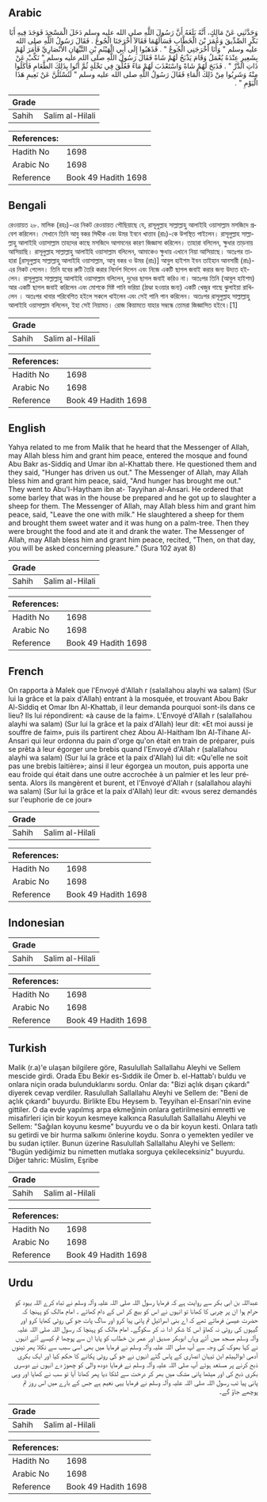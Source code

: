 ## Arabic


<div dir="rtl" lang="ar" style={{fontSize:'larger',backgroundColor:'#f8f9fa',padding:20}}>
وَحَدَّثَنِي عَنْ مَالِكٍ، أَنَّهُ بَلَغَهُ أَنَّ رَسُولَ اللَّهِ صلى الله عليه وسلم دَخَلَ الْمَسْجِدَ فَوَجَدَ فِيهِ أَبَا بَكْرٍ الصِّدِّيقَ وَعُمَرَ بْنَ الْخَطَّابِ فَسَأَلَهُمَا فَقَالاَ أَخْرَجَنَا الْجُوعُ ‏.‏ فَقَالَ رَسُولُ اللَّهِ صلى الله عليه وسلم ‏"‏ وَأَنَا أَخْرَجَنِي الْجُوعُ ‏"‏ ‏.‏ فَذَهَبُوا إِلَى أَبِي الْهَيْثَمِ بْنِ التَّيِّهَانِ الأَنْصَارِيِّ فَأَمَرَ لَهُمْ بِشَعِيرٍ عِنْدَهُ يُعْمَلُ وَقَامَ يَذْبَحُ لَهُمْ شَاةً فَقَالَ رَسُولُ اللَّهِ صلى الله عليه وسلم ‏"‏ نَكِّبْ عَنْ ذَاتِ الدَّرِّ ‏"‏ ‏.‏ فَذَبَحَ لَهُمْ شَاةً وَاسْتَعْذَبَ لَهُمْ مَاءً فَعُلِّقَ فِي نَخْلَةٍ ثُمَّ أُتُوا بِذَلِكَ الطَّعَامِ فَأَكَلُوا مِنْهُ وَشَرِبُوا مِنْ ذَلِكَ الْمَاءِ فَقَالَ رَسُولُ اللَّهِ صلى الله عليه وسلم ‏"‏ لَتُسْئَلُنَّ عَنْ نَعِيمِ هَذَا الْيَوْمِ ‏"‏ ‏.‏
</div>
<div style={{backgroundColor:'#f8f9fa',padding:20, marginBottom: 10}}><table> <thead> <tr> <th>Grade</th> <th></th> </tr> </thead> <tbody> <tr><td>Sahih</td><td>Salim al-Hilali</td></tr></tbody></table><table> <thead> <tr> <th>References:</th> <th></th> </tr> </thead> <tbody><tr><td>Hadith No</td><td>1698</td></tr><tr><td>Arabic No</td><td>1698</td></tr><tr><td>Reference</td><td>Book 49 Hadith 1698</td></tr></tbody></table></div>

## Bengali


<div dir="ltr" lang="bn" style={{fontSize:'larger',backgroundColor:'#f8f9fa',padding:20}}>
রেওয়ায়ত ২৮. মালিক (রহঃ)-এর নিকট রেওয়ায়ত পৌছিয়াছে যে, রাসূলুল্লাহ সাল্লাল্লাহু আলাইহি ওয়াসাল্লাম মসজিদে প্রবেশ করিলেন। সেখানে তিনি আবু বকর সিদ্দীক এবং উমর ইবনে খাত্তাব (রাঃ)-কে উপস্থিত পাইলেন। রাসূলুল্লাহ সাল্লাল্লাহু আলাইহি ওয়াসাল্লাম তাহদের কাছে মসজিদে আগমনের কারণ জিজ্ঞাসা করিলেন। তাহারা বলিলেন, ক্ষুধার তাড়নায় আসিয়াছি। রাসূলুল্লাহ সাল্লাল্লাহু আলাইহি ওয়াসাল্লাম বলিলেন, আমাকেও ক্ষুধায় এখানে নিয়া আসিয়াছে। অতঃপর তাহারা [রাসূলুল্লাহ সাল্লাল্লাহু আলাইহি ওয়াসাল্লাম, আবু বকর ও উমর (রাঃ)] আবুল হাইশম ইবন তাইহান আনসারী (রাঃ)-এর নিকট গেলেন। তিনি যবের রুটি তৈরি করার নির্দেশ দিলেন এবং নিজে একটি ছাগল জবাই করার জন্য উদ্যত হইলেন। রাসূলুল্লাহ সাল্লাল্লাহু আলাইহি ওয়াসাল্লাম বলিলেন, দুধের ছাগল জবাই করিও না। অতঃপর তিনি (আবুল হাইশম) আর একটি ছাগল জবাই করিলেন এবং মোশকে মিষ্ট পানি ভরিয়া (ঠাণ্ডা হওয়ার জন্য) একটি খেজুর গাছে ঝুলাইয়া রাখিলেন । অতঃপর খাবার পরিবেশিত হইলে সকলে খাইলেন এবং সেই পানি পান করিলেন। অতঃপর রাসূলুল্লাহ সাল্লাল্লাহু আলাইহি ওয়াসাল্লাম বলিলেন, ইহা সেই নিয়ামত। রোজ কিয়ামতে যাহার সম্বন্ধে তোমরা জিজ্ঞাসিত হইবে।[1]
</div>
<div style={{backgroundColor:'#f8f9fa',padding:20, marginBottom: 10}}><table> <thead> <tr> <th>Grade</th> <th></th> </tr> </thead> <tbody> <tr><td>Sahih</td><td>Salim al-Hilali</td></tr></tbody></table><table> <thead> <tr> <th>References:</th> <th></th> </tr> </thead> <tbody><tr><td>Hadith No</td><td>1698</td></tr><tr><td>Arabic No</td><td>1698</td></tr><tr><td>Reference</td><td>Book 49 Hadith 1698</td></tr></tbody></table></div>

## English


<div dir="ltr" lang="en" style={{fontSize:'larger',backgroundColor:'#f8f9fa',padding:20}}>
Yahya related to me from Malik that he heard that the Messenger of Allah, may Allah bless him and grant him peace, entered the mosque and found Abu Bakr as-Siddiq and Umar ibn al-Khattab there. He questioned them and they said, "Hunger has driven us out." The Messenger of Allah, may Allah bless him and grant him peace, said, "And hunger has brought me out." They went to Abu'l-Haytham ibn at- Tayyihan al-Ansari. He ordered that some barley that was in the house be prepared and he got up to slaughter a sheep for them. The Messenger of Allah, may Allah bless him and grant him peace, said, "Leave the one with milk." He slaughtered a sheep for them and brought them sweet water and it was hung on a palm-tree. Then they were brought the food and ate it and drank the water. The Messenger of Allah, may Allah bless him and grant him peace, recited, "Then, on that day, you will be asked concerning pleasure." (Sura 102 ayat 8)
</div>
<div style={{backgroundColor:'#f8f9fa',padding:20, marginBottom: 10}}><table> <thead> <tr> <th>Grade</th> <th></th> </tr> </thead> <tbody> <tr><td>Sahih</td><td>Salim al-Hilali</td></tr></tbody></table><table> <thead> <tr> <th>References:</th> <th></th> </tr> </thead> <tbody><tr><td>Hadith No</td><td>1698</td></tr><tr><td>Arabic No</td><td>1698</td></tr><tr><td>Reference</td><td>Book 49 Hadith 1698</td></tr></tbody></table></div>

## French


<div dir="ltr" lang="fr" style={{fontSize:'larger',backgroundColor:'#f8f9fa',padding:20}}>
On rapporta à Malek que l'Envoyé d'Allah r (salallahou alayhi wa salam) (Sur lui la grâce et la paix d'Allah) entrant à la mosquée, et trouvant Abou Bakr Al-Siddiq et Omar Ibn Al-Khattab, il leur demanda pourquoi sont-ils dans ce lieu? Ils lui répondirent: «à cause de la faim». L'Envoyé d'Allah r (salallahou alayhi wa salam) (Sur lui la grâce et la paix d'Allah) leur dit: «Et moi aussi je souffre de faim», puis ils partirent chez Abou Al-Haitham Ibn Al-Tihane Al-Ansari qui leur ordonna du pain d'orge qu'on était en train de préparer, puis se prêta à leur égorger une brebis quand l'Envoyé d'Allah r (salallahou alayhi wa salam) (Sur lui la grâce et la paix d'Allah) lui dit: «Qu'elle ne soit pas une brebis laitière»; ainsi il leur égorgea un mouton, puis apporta une eau froide qui était dans une outre accrochée à un palmier et les leur présenta. Alors ils mangèrent et burent, et l'Envoyé d'Allah r (salallahou alayhi wa salam) (Sur lui la grâce et la paix d'Allah) leur dit: «vous serez demandés sur l'euphorie de ce jour»
</div>
<div style={{backgroundColor:'#f8f9fa',padding:20, marginBottom: 10}}><table> <thead> <tr> <th>Grade</th> <th></th> </tr> </thead> <tbody> <tr><td>Sahih</td><td>Salim al-Hilali</td></tr></tbody></table><table> <thead> <tr> <th>References:</th> <th></th> </tr> </thead> <tbody><tr><td>Hadith No</td><td>1698</td></tr><tr><td>Arabic No</td><td>1698</td></tr><tr><td>Reference</td><td>Book 49 Hadith 1698</td></tr></tbody></table></div>

## Indonesian


<div dir="ltr" lang="id" style={{fontSize:'larger',backgroundColor:'#f8f9fa',padding:20}}>

</div>
<div style={{backgroundColor:'#f8f9fa',padding:20, marginBottom: 10}}><table> <thead> <tr> <th>Grade</th> <th></th> </tr> </thead> <tbody> <tr><td>Sahih</td><td>Salim al-Hilali</td></tr></tbody></table><table> <thead> <tr> <th>References:</th> <th></th> </tr> </thead> <tbody><tr><td>Hadith No</td><td>1698</td></tr><tr><td>Arabic No</td><td>1698</td></tr><tr><td>Reference</td><td>Book 49 Hadith 1698</td></tr></tbody></table></div>

## Turkish


<div dir="ltr" lang="tr" style={{fontSize:'larger',backgroundColor:'#f8f9fa',padding:20}}>
Malik (r.a)'e ulaşan bilgilere göre, Rasulullah Sallallahu Aleyhi ve Sellem mescide girdi. Orada Ebu Bekir es-Sıddik ile Ömer b. el-Hattab'ı buldu ve onlara niçin orada bulunduklarını sordu. Onlar da: "Bizi açlık dışarı çıkardı" diyerek cevap verdiler. Rasulullah Sallallahu Aleyhi ve Sellem de: "Beni de açlık çıkardı" buyurdu. Birlikte Ebu Heysem b. Teyyihan el-Ensari'nin evine gittiler. O da evde yapılmış arpa ekmeğinin onlara getirilmesini emretti ve misafirleri için bir koyun kesmeye kalkınca Rasulullah Sallallahu Aleyhi ve Sellem: "Sağılan koyunu kesme" buyurdu ve o da bir koyun kesti. Onlara tatlı su getirdi ve bir hurma salkımı önlerine koydu. Sonra o yemekten yediler ve bu sudan içtiler. Bunun üzerine Rasulullah Sallallahu Aleyhi ve Sellem: "Bugün yediğimiz bu nimetten mutlaka sorguya çekileceksiniz" buyurdu. Diğer tahric: Müslim, Eşribe
</div>
<div style={{backgroundColor:'#f8f9fa',padding:20, marginBottom: 10}}><table> <thead> <tr> <th>Grade</th> <th></th> </tr> </thead> <tbody> <tr><td>Sahih</td><td>Salim al-Hilali</td></tr></tbody></table><table> <thead> <tr> <th>References:</th> <th></th> </tr> </thead> <tbody><tr><td>Hadith No</td><td>1698</td></tr><tr><td>Arabic No</td><td>1698</td></tr><tr><td>Reference</td><td>Book 49 Hadith 1698</td></tr></tbody></table></div>

## Urdu


<div dir="rtl" lang="ur" style={{fontSize:'larger',backgroundColor:'#f8f9fa',padding:20}}>
عبداللہ بن ابی بکر سے روایت ہے کہ فرمایا رسول اللہ صلی اللہ علیہ وآلہ وسلم نے تباہ کرے اللہ یہود کو حرام ہوا ان پر چربی کا کھانا تو انہوں نے اس کو بیچ کر اس کے دام کھائے ۔ امام مالک کو پہنچا کہ حضرت عیسیٰ فرماتے تھے کہ اے بنی اسرائیل تم پانی پیا کرو اور ساگ پات جو کی روٹی کھایا کرو اور گیہوں کی روٹی نہ کھاؤ اس کا شکر ادا نہ کر سکوگے۔ امام مالک کو پہنچا کہ رسول اللہ صلی اللہ علیہ وآلہ وسلم مسجد میں آئے وہاں ابوبکر صدیق اور عمر بن خطاب کو پایا ان سے پوچھا تم کیسے آئے انہوں نے کہا بھوک کی وجہ سے آپ صلی اللہ علیہ وآلہ وسلم نے فرمایا میں بھی اسی سبب سے نکلا پھر تینوں آدمی ابوالہیثم ابن تیہان انصاری کے پاس گئے انہوں نے جو کی روٹی پکانے کا حکم کیا اور ایک بکری ذبح کرنے پر مستعد ہوئے آپ صلی اللہ علیہ وآلہ وسلم نے فرمایا دودھ والی کو چھوڑ دے انہوں نے دوسری بکری ذبح کی اور میٹھا پانی مشک میں بھر کر درخت سے لٹکا دیا پھر کھانا آیا تو سب نے کھایا اور وہی پانی پیا تب رسول اللہ صلی اللہ علیہ وآلہ وسلم نے فرمایا یہی نعیم ہے جس کے بارے میں اس روز تم پوچھے جاؤ گے۔
</div>
<div style={{backgroundColor:'#f8f9fa',padding:20, marginBottom: 10}}><table> <thead> <tr> <th>Grade</th> <th></th> </tr> </thead> <tbody> <tr><td>Sahih</td><td>Salim al-Hilali</td></tr></tbody></table><table> <thead> <tr> <th>References:</th> <th></th> </tr> </thead> <tbody><tr><td>Hadith No</td><td>1698</td></tr><tr><td>Arabic No</td><td>1698</td></tr><tr><td>Reference</td><td>Book 49 Hadith 1698</td></tr></tbody></table></div>